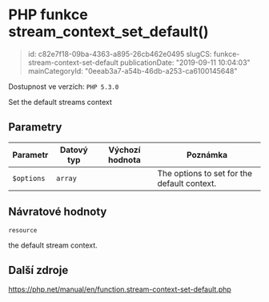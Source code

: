 PHP funkce stream_context_set_default()
=======================================

> id: c82e7f18-09ba-4363-a895-26cb462e0495
> slugCS: funkce-stream-context-set-default
> publicationDate: "2019-09-11 10:04:03"
> mainCategoryId: "0eeab3a7-a54b-46db-a253-ca6100145648"

Dostupnost ve verzích: `PHP 5.3.0`

Set the default streams context


Parametry
--------------

| Parametr | Datový typ | Výchozí hodnota | Poznámka |
|-----|-----|-----|-----|
| `$options` | `array` |  | The options to set for the default context. |


Návratové hodnoty
----------------

`resource`

the default stream context.

Další zdroje
------------

https://php.net/manual/en/function.stream-context-set-default.php

